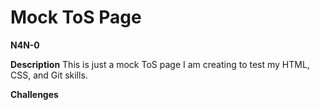# Mock ToS Page
**N4N-0**

**Description**
This is just a mock ToS page I am creating to test my HTML, CSS, and Git skills.

**Challenges**